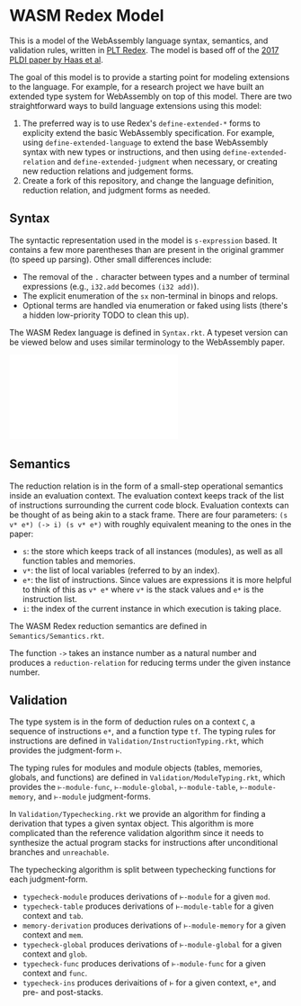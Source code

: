 # WASM Redex Model
This is a model of the WebAssembly language syntax, semantics, and validation rules, written in [PLT Redex](https://redex.racket-lang.org/).
The model is based off of the [2017 PLDI paper by Haas et al](https://dl.acm.org/doi/10.1145/3062341.3062363).

The goal of this model is to provide a starting point for modeling extensions to the language.
For example, for a research project we have built an extended type system for WebAssembly on top of this model.
There are two straightforward ways to build language extensions using this model:

1. The preferred way is to use Redex's `define-extended-*` forms to explicity extend the basic WebAssembly specification. For example, using `define-extended-language` to extend the base WebAssembly syntax with new types or instructions, and then using `define-extended-relation` and `define-extended-judgment` when necessary, or creating new reduction relations and judgement forms.
2. Create a fork of this repository, and change the language definition, reduction relation, and judgment forms as needed.

## Syntax
The syntactic representation used in the model is `s-expression` based.
It contains a few more parentheses than are present in the original grammer (to speed up parsing).
Other small differences include:
* The removal of the `.` character between types and a number of terminal expressions (e.g., `i32.add` becomes `(i32 add)`).
* The explicit enumeration of the `sx` non-terminal in binops and relops.
* Optional terms are handled via enumeration or faked using lists (there's a hidden low-priority TODO to clean this up).

The WASM Redex language is defined in `Syntax.rkt`. A typeset version can be viewed below and uses similar terminology to the WebAssembly paper.

![The WebAssembly language syntax](Syntax.pdf)

## Semantics
The reduction relation is in the form of a small-step operational semantics inside an evaluation context.
The evaluation context keeps track of the list of instructions surrounding the current code block.
Evaluation contexts can be thought of as being akin to a stack frame.
There are four parameters: `(s v* e*) (-> i) (s v* e*)` with roughly equivalent meaning to the ones in the paper:
* `s`: the store which keeps track of all instances (modules), as well as all function tables and memories.
* `v*`: the list of local variables (referred to by an index).
* `e*`: the list of instructions. Since values are expressions it is more helpful to think of this as `v* e*` where `v*` is the stack values and `e*` is the instruction list.
* `i`: the index of the current instance in which execution is taking place.

The WASM Redex reduction semantics are defined in `Semantics/Semantics.rkt`.

The function `->` takes an instance number as a natural number and produces a `reduction-relation` for reducing terms under the given instance number.

## Validation
The type system is in the form of deduction rules on a context `C`, a sequence of instructions `e*`, and a function type `tf`.
The typing rules for instructions are defined in `Validation/InstructionTyping.rkt`, which provides the judgment-form `⊢`.

The typing rules for modules and module objects (tables, memories, globals, and functions) are defined in `Validation/ModuleTyping.rkt`,
which provides the `⊢-module-func`, `⊢-module-global`, `⊢-module-table`, `⊢-module-memory`, and `⊢-module` judgment-forms.

In `Validation/Typechecking.rkt` we provide an algorithm for finding a derivation that types a given syntax object.
This algorithm is more complicated than the reference validation algorithm since it needs to synthesize the actual program stacks for instructions after unconditional branches and `unreachable`.

The typechecking algorithm is split between typechecking functions for each judgment-form.
* `typecheck-module` produces derivations of `⊢-module` for a given `mod`.
* `typecheck-table` produces derivations of `⊢-module-table` for a given context and `tab`.
* `memory-derivation` produces derivations of `⊢-module-memory` for a given context and `mem`.
* `typecheck-global` produces derivations of `⊢-module-global` for a given context and `glob`.
* `typecheck-func` produces derivations of `⊢-module-func` for a given context and `func`.
* `typecheck-ins` produces derivaitions of `⊢` for a given context, `e*`, and pre- and post-stacks.
